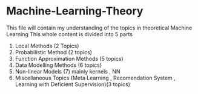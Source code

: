 # Machine-Learning-Theory
This file will contain my understanding of the topics in theoretical Machine Learning
This whole content is divided into 5 parts 
1. Local Methods   (2 Topics)
2. Probabilistic Method (2 topics)
3. Function Approximation Methods (5 topics)
4. Data Modelling Methods (6 topics)
5. Non-linear Models (7) mainly kernels , NN
6. Miscellaneous Topics (Meta Learning , Recomendation System , Learning with Deficient Supervision)(3 topics)
